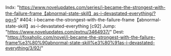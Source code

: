 Indx: "https://www.novelupdates.com/series/i-became-the-strongest-with-the-failure-frame【abnormal-state-skill】as-i-devastated-everything/?pg=5"
#404: i-became-the-strongest-with-the-failure-frame【abnormal-state-skill】as-i-devastated-everything [c92]
Jump: "https://www.novelupdates.com/extnu/3464937/"
Dest: "https://foxaholic.com/novel/i-became-the-strongest-with-the-failure-frame%e3%80%90abnormal-state-skill%e3%80%91as-i-devastated-everything/3/92/"